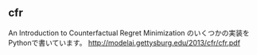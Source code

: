 ## cfr

An Introduction to Counterfactual Regret Minimization のいくつかの実装をPythonで書いています。
http://modelai.gettysburg.edu/2013/cfr/cfr.pdf
